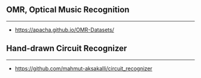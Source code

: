 ## OMR, Optical Music Recognition
---
- https://apacha.github.io/OMR-Datasets/

## Hand-drawn Circuit Recognizer
----
- https://github.com/mahmut-aksakalli/circuit_recognizer

